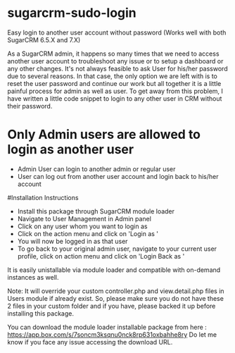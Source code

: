 # sugarcrm-sudo-login
Easy login to another user account without password (Works well with both SugarCRM 6.5.X and 7.X)

As a SugarCRM admin, it happens so many times that we need to access another user account to troubleshoot any issue or to setup a dashboard or any other changes.
It's not always feasible to ask User for his/her password due to several reasons. In that case, the only option we are left with is to reset the user password and continue our work but all together it is a little painful process for admin as well as user.
To get away from this problem, I have written a little code snippet to login to any other user in CRM without their password.

# Only Admin users are allowed to login as another user
- Admin User can login to another admin or regular user
- User can log out from another user account and login back to his/her account

#Installation Instructions
- Install this package through SugarCRM module loader
- Navigate to User Management in Admin panel
- Click on any user whom you want to login as
- Click on the action menu and click on 'Login as '
- You will now be logged in as that user
- To go back to your original admin user, navigate to your current user profile, click on action menu and click on 'Login Back as '

It is easily unistallable via module loader and compatible with on-demand instances as well.

Note: It will override your custom controller.php and view.detail.php files in Users module if already exist. So, please make sure you do not have these 2 files in your custom folder and if you have, please backed it up before installing this package.

You can download the module loader installable package from here : https://app.box.com/s/7soncm3ksqnu0nck8rp631oxbahhe8ry
Do let me know if you face any issue accessing the download URL.
